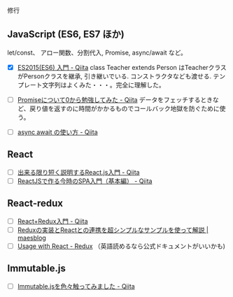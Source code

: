 
修行


## JavaScript (ES6, ES7 ほか)

let/const、 アロー関数、分割代入, Promise, async/await など。

- [x] [ES2015\(ES6\) 入門 \- Qiita](https://qiita.com/soarflat/items/b251caf9cb59b72beb9b)
class Teacher extends Person はTeacherクラスがPersonクラスを継承, 引き継いでいる. コンストラクタなども渡せる. テンプレート文字列はよくみた・・・。完全に理解した。

- [ ] [Promiseについて0から勉強してみた \- Qiita](https://qiita.com/toshihirock/items/e49b66f8685a8510bd76)
データをフェッチするときなど、戻り値を返すのに時間がかかるものでコールバック地獄を防ぐために使う。
- [ ] [async await の使い方 \- Qiita](https://qiita.com/niusounds/items/37c1f9b021b62194e077)

## React

- [ ] [出来る限り短く説明するReact\.js入門 \- Qiita](https://qiita.com/rgbkids/items/8ec309d1bf5e203d2b19)
- [ ] [ReactJSで作る今時のSPA入門（基本編） \- Qiita](https://qiita.com/teradonburi/items/fb91e5feacab5071cfef)

## React-redux

- [ ] [React\+Redux入門 \- Qiita](https://qiita.com/erukiti/items/e16aa13ad81d5938374e)
- [ ] [Reduxの実装とReactとの連携を超シンプルなサンプルを使って解説 \| maesblog](https://mae.chab.in/archives/2885)
- [ ] [Usage with React \- Redux](https://redux.js.org/basics/usagewithreact)
（英語読めるなら公式ドキュメントがいいかも)

## Immutable.js

- [ ] [Immutable\.jsを色々触ってみました \- Qiita](https://qiita.com/ryoppy/items/9afa0038a04feeb5783c)
